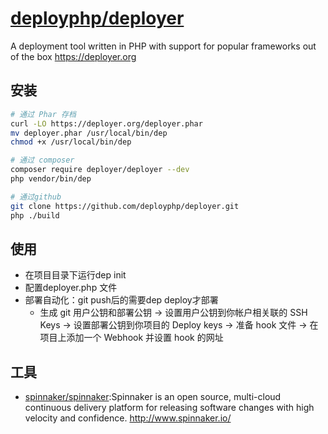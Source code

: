 # [deployphp/deployer](https://github.com/deployphp/deployer)

A deployment tool written in PHP with support for popular frameworks out of the box <https://deployer.org>

## 安装

```sh
# 通过 Phar 存档
curl -LO https://deployer.org/deployer.phar
mv deployer.phar /usr/local/bin/dep
chmod +x /usr/local/bin/dep

# 通过 composer
composer require deployer/deployer --dev
php vendor/bin/dep

# 通过github
git clone https://github.com/deployphp/deployer.git
php ./build
```

## 使用

- 在项目目录下运行dep init
- 配置deployer.php 文件
- 部署自动化：git push后的需要dep deploy才部署
  - 生成 git 用户公钥和部署公钥 -> 设置用户公钥到你帐户相关联的 SSH Keys -> 设置部署公钥到你项目的 Deploy keys -> 准备 hook 文件 -> 在项目上添加一个 Webhook 并设置 hook 的网址

## 工具

* [spinnaker/spinnaker](https://github.com/spinnaker/spinnaker):Spinnaker is an open source, multi-cloud continuous delivery platform for releasing software changes with high velocity and confidence. http://www.spinnaker.io/
